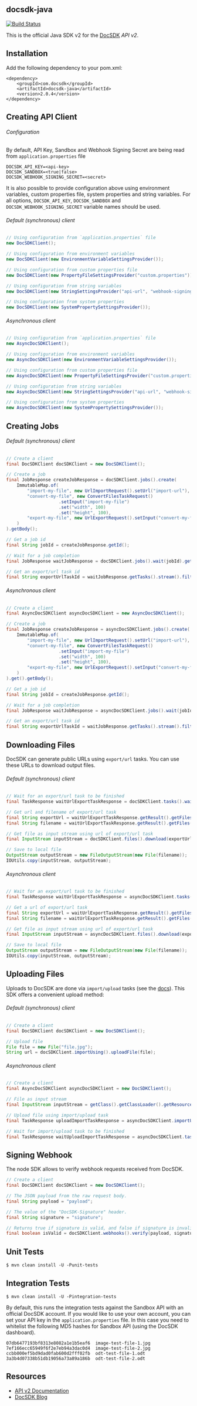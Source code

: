 ## docsdk-java

[![Build Status](https://travis-ci.org/docsdk/docsdk-java.svg?branch=master)](https://travis-ci.org/docsdk/docsdk-java)

This is the official Java SDK v2 for the [DocSDK](https://docsdk.com/api/v2) _API v2_.

## Installation
Add the following dependency to your pom.xml:
```
<dependency>
    <groupId>com.docsdk</groupId>
    <artifactId>docsdk-java</artifactId>
    <version>2.0.4</version>
</dependency>
```

## Creating API Client

###### Configuration
By default, API Key, Sandbox and Webhook Signing Secret are being read from `application.properties` file
```properties
DOCSDK_API_KEY=<api-key>
DOCSDK_SANDBOX=<true|false>
DOCSDK_WEBHOOK_SIGNING_SECRET=<secret>
```
It is also possible to provide configuration above using environment variables, custom properties file, system properties and string variables.
For all options, `DOCSDK_API_KEY`, `DOCSDK_SANDBOX` and `DOCSDK_WEBHOOK_SIGNING_SECRET` variable names should be used.

###### Default (synchronous) client
```java
// Using configuration from `application.properties` file
new DocSDKClient();

// Using configuration from environment variables
new DocSDKClient(new EnvironmentVariableSettingsProvider());

// Using configuration from custom properties file
new DocSDKClient(new PropertyFileSettingsProvider("custom.properties"));

// Using configuration from string variables
new DocSDKClient(new StringSettingsProvider("api-url", "webhook-signing-secret", false));

// Using configuration from system properties
new DocSDKClient(new SystemPropertySettingsProvider()); 
```

###### Asynchronous client
```java
// Using configuration from `application.properties` file
new AsyncDocSDKClient();

// Using configuration from environment variables
new AsyncDocSDKClient(new EnvironmentVariableSettingsProvider());

// Using configuration from custom properties file
new AsyncDocSDKClient(new PropertyFileSettingsProvider("custom.properties"));

// Using configuration from string variables
new AsyncDocSDKClient(new StringSettingsProvider("api-url", "webhook-signing-secret", false));

// Using configuration from system properties
new AsyncDocSDKClient(new SystemPropertySettingsProvider());
```

## Creating Jobs

###### Default (synchronous) client
```java
// Create a client
final DocSDKClient docSDKClient = new DocSDKClient();

// Create a job
final JobResponse createJobResponse = docSDKClient.jobs().create(
    ImmutableMap.of(
        "import-my-file", new UrlImportRequest().setUrl("import-url"),
        "convert-my-file", new ConvertFilesTaskRequest()
                    .setInput("import-my-file")
                    .set("width", 100)
                    .set("height", 100),
        "export-my-file", new UrlExportRequest().setInput("convert-my-file")
    )
).getBody();

// Get a job id
final String jobId = createJobResponse.getId();

// Wait for a job completion
final JobResponse waitJobResponse = docSDKClient.jobs().wait(jobId).getBody();

// Get an export/url task id
final String exportUrlTaskId = waitJobResponse.getTasks().stream().filter(taskResponse -> taskResponse.getName().equals("export-my-file")).findFirst().get().getId();
```

###### Asynchronous client
```java
// Create a client
final AsyncDocSDKClient asyncDocSDKClient = new AsyncDocSDKClient();

// Create a job
final JobResponse createJobResponse = asyncDocSDKClient.jobs().create(
    ImmutableMap.of(
        "import-my-file", new UrlImportRequest().setUrl("import-url"),
        "convert-my-file", new ConvertFilesTaskRequest()
                    .setInput("import-my-file")
                    .set("width", 100)
                    .set("height", 100),
        "export-my-file", new UrlExportRequest().setInput("convert-my-file")
    )
).get().getBody();

// Get a job id
final String jobId = createJobResponse.getId();

// Wait for a job completion
final JobResponse waitJobResponse = asyncDocSDKClient.jobs().wait(jobId).get().getBody();

// Get an export/url task id
final String exportUrlTaskId = waitJobResponse.getTasks().stream().filter(taskResponse -> taskResponse.getName().equals("export-my-file")).findFirst().get().getId();
```

## Downloading Files
DocSDK can generate public URLs using `export/url` tasks. You can use these URLs to download output files.

###### Default (synchronous) client
```java
// Wait for an export/url task to be finished
final TaskResponse waitUrlExportTaskResponse = docSDKClient.tasks().wait(exportUrlTaskId).getBody();

// Get url and filename of export/url task
final String exportUrl = waitUrlExportTaskResponse.getResult().getFiles().get(0).get("url");
final String filename = waitUrlExportTaskResponse.getResult().getFiles().get(0).get("filename");

// Get file as input stream using url of export/url task
final InputStream inputStream = docSDKClient.files().download(exportUrl).getBody();

// Save to local file
OutputStream outputStream = new FileOutputStream(new File(filename));
IOUtils.copy(inputStream, outputStream);
```

###### Asynchronous client
```java
// Wait for an export/url task to be finished
final TaskResponse waitUrlExportTaskResponse = asyncDocSDKClient.tasks().wait(exportUrlTaskId).get().getBody();

// Get a url of export/url task
final String exportUrl = waitUrlExportTaskResponse.getResult().getFiles().get(0).get("url");
final String filename = waitUrlExportTaskResponse.getResult().getFiles().get(0).get("filename");

// Get file as input stream using url of export/url task
final InputStream inputStream = asyncDocSDKClient.files().download(exportUrl).get().getBody();

// Save to local file
OutputStream outputStream = new FileOutputStream(new File(filename));
IOUtils.copy(inputStream, outputStream);
```

## Uploading Files
Uploads to DocSDK are done via `import/upload` tasks (see the [docs](https://docsdk.com/api/v2/import#import-upload-tasks)).
This SDK offers a convenient upload method:

###### Default (synchronous) client
```java
// Create a client
final DocSDKClient docSDKClient = new DocSDKClient();

// Upload file
File file = new File("file.jpg");
String url = docSDKClient.importUsing().uploadFile(file);

```

###### Asynchronous client
```java
// Create a client
final AsyncDocSDKClient asyncDocSDKClient = new DocSDKClient();

// File as input stream
final InputStream inputStream = getClass().getClassLoader().getResourceAsStream("file.jpg");

// Upload file using import/upload task
final TaskResponse uploadImportTaskResponse = asyncDocSDKClient.importUsing().upload(new UploadImportRequest(), inputStream).get().getBody();

// Wait for import/upload task to be finished
final TaskResponse waitUploadImportTaskResponse = asyncDocSDKClient.tasks().wait(uploadImportTaskResponse.getId()).get().getBody();
```

## Signing Webhook 
The node SDK allows to verify webhook requests received from DocSDK.

```java
// Create a client
final DocSDKClient docSDKClient = new DocSDKClient();

// The JSON payload from the raw request body.
final String payload = "payload";

// The value of the "DocSDK-Signature" header.
final String signature = "signature";

// Returns true if signature is valid, and false if signature is invalid
final boolean isValid = docSDKClient.webhooks().verify(payload, signature);
```

## Unit Tests
```
$ mvn clean install -U -Punit-tests
```

## Integration Tests
```
$ mvn clean install -U -Pintegration-tests
```

By default, this runs the integration tests against the Sandbox API with an official DocSDK account. If you would like to use your own account, you can set your API key in the `application.properties` file. In this case you need to whitelist the following MD5 hashes for Sandbox API (using the DocSDK dashboard).

    07db6477193bf8313e8082a1e1b5eaf6  image-test-file-1.jpg
    7ef166ecc65949f6f2e7eb94a3dac0d4  image-test-file-2.jpg
    ccbb000ef5bd9dad0fab600d2fff02fb  odt-test-file-1.odt
    3a3b4d07338b51db19056a73a89a186b  odt-test-file-2.odt

## Resources
* [API v2 Documentation](https://docsdk.com/api/v2)
* [DocSDK Blog](https://docsdk.com/blog)
